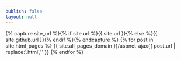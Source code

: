 ```yaml
---
publish: false
layout: null
---
```


{% capture site_url %}{% if site.url %}{{ site.url }}{% else %}{{ site.github.url }}{% endif %}{% endcapture %}
{% for post in site.html_pages %}
{{ site.all_pages_domain }}/aspnet-ajax{{ post.url | replace:'.html','' }}
{% endfor %}
